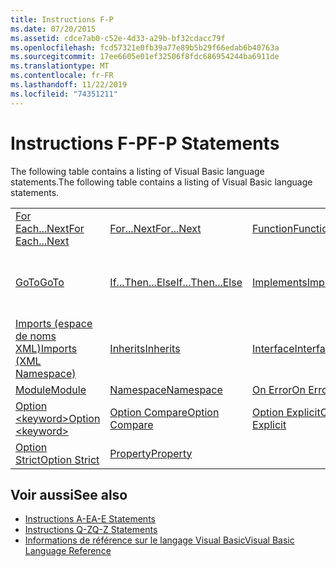 ```yaml
---
title: Instructions F-P
ms.date: 07/20/2015
ms.assetid: cdce7ab0-c52e-4d33-a29b-bf32cdacc79f
ms.openlocfilehash: fcd57321e0fb39a77e89b5b29f66edab6b40763a
ms.sourcegitcommit: 17ee6605e01ef32506f8fdc686954244ba6911de
ms.translationtype: MT
ms.contentlocale: fr-FR
ms.lasthandoff: 11/22/2019
ms.locfileid: "74351211"
---
```

# <a name="f-p-statements"></a><span data-ttu-id="ddc13-102">Instructions F-P</span><span class="sxs-lookup"><span data-stu-id="ddc13-102">F-P Statements</span></span>
<span data-ttu-id="ddc13-103">The following table contains a listing of Visual Basic language statements.</span><span class="sxs-lookup"><span data-stu-id="ddc13-103">The following table contains a listing of Visual Basic language statements.</span></span>  
  
|||||  
|---|---|---|---|  
|[<span data-ttu-id="ddc13-104">For Each...Next</span><span class="sxs-lookup"><span data-stu-id="ddc13-104">For Each...Next</span></span>](../../../visual-basic/language-reference/statements/for-each-next-statement.md)|[<span data-ttu-id="ddc13-105">For...Next</span><span class="sxs-lookup"><span data-stu-id="ddc13-105">For...Next</span></span>](../../../visual-basic/language-reference/statements/for-next-statement.md)|[<span data-ttu-id="ddc13-106">Function</span><span class="sxs-lookup"><span data-stu-id="ddc13-106">Function</span></span>](../../../visual-basic/language-reference/statements/function-statement.md)|[<span data-ttu-id="ddc13-107">Get</span><span class="sxs-lookup"><span data-stu-id="ddc13-107">Get</span></span>](../../../visual-basic/language-reference/statements/get-statement.md)|  
|[<span data-ttu-id="ddc13-108">GoTo</span><span class="sxs-lookup"><span data-stu-id="ddc13-108">GoTo</span></span>](../../../visual-basic/language-reference/statements/goto-statement.md)|[<span data-ttu-id="ddc13-109">If...Then...Else</span><span class="sxs-lookup"><span data-stu-id="ddc13-109">If...Then...Else</span></span>](../../../visual-basic/language-reference/statements/if-then-else-statement.md)|[<span data-ttu-id="ddc13-110">Implements</span><span class="sxs-lookup"><span data-stu-id="ddc13-110">Implements</span></span>](../../../visual-basic/language-reference/statements/implements-statement.md)|[<span data-ttu-id="ddc13-111">Imports (espace de noms et type .NET)</span><span class="sxs-lookup"><span data-stu-id="ddc13-111">Imports (.NET Namespace and Type)</span></span>](../../../visual-basic/language-reference/statements/imports-statement-net-namespace-and-type.md)|  
|[<span data-ttu-id="ddc13-112">Imports (espace de noms XML)</span><span class="sxs-lookup"><span data-stu-id="ddc13-112">Imports (XML Namespace)</span></span>](../../../visual-basic/language-reference/statements/imports-statement-xml-namespace.md)|[<span data-ttu-id="ddc13-113">Inherits</span><span class="sxs-lookup"><span data-stu-id="ddc13-113">Inherits</span></span>](../../../visual-basic/language-reference/statements/inherits-statement.md)|[<span data-ttu-id="ddc13-114">Interface</span><span class="sxs-lookup"><span data-stu-id="ddc13-114">Interface</span></span>](../../../visual-basic/language-reference/statements/interface-statement.md)|[<span data-ttu-id="ddc13-115">Mid</span><span class="sxs-lookup"><span data-stu-id="ddc13-115">Mid</span></span>](../../../visual-basic/language-reference/statements/mid-statement.md)|  
|[<span data-ttu-id="ddc13-116">Module</span><span class="sxs-lookup"><span data-stu-id="ddc13-116">Module</span></span>](../../../visual-basic/language-reference/statements/module-statement.md)|[<span data-ttu-id="ddc13-117">Namespace</span><span class="sxs-lookup"><span data-stu-id="ddc13-117">Namespace</span></span>](../../../visual-basic/language-reference/statements/namespace-statement.md)|[<span data-ttu-id="ddc13-118">On Error</span><span class="sxs-lookup"><span data-stu-id="ddc13-118">On Error</span></span>](../../../visual-basic/language-reference/statements/on-error-statement.md)|[<span data-ttu-id="ddc13-119">Operator</span><span class="sxs-lookup"><span data-stu-id="ddc13-119">Operator</span></span>](../../../visual-basic/language-reference/statements/operator-statement.md)|  
|[<span data-ttu-id="ddc13-120">Option \<keyword></span><span class="sxs-lookup"><span data-stu-id="ddc13-120">Option \<keyword></span></span>](../../../visual-basic/language-reference/statements/option-keyword-statement.md)|[<span data-ttu-id="ddc13-121">Option Compare</span><span class="sxs-lookup"><span data-stu-id="ddc13-121">Option Compare</span></span>](../../../visual-basic/language-reference/statements/option-compare-statement.md)|[<span data-ttu-id="ddc13-122">Option Explicit</span><span class="sxs-lookup"><span data-stu-id="ddc13-122">Option Explicit</span></span>](../../../visual-basic/language-reference/statements/option-explicit-statement.md)|[<span data-ttu-id="ddc13-123">Option Infer</span><span class="sxs-lookup"><span data-stu-id="ddc13-123">Option Infer</span></span>](../../../visual-basic/language-reference/statements/option-infer-statement.md)|  
|[<span data-ttu-id="ddc13-124">Option Strict</span><span class="sxs-lookup"><span data-stu-id="ddc13-124">Option Strict</span></span>](../../../visual-basic/language-reference/statements/option-strict-statement.md)|[<span data-ttu-id="ddc13-125">Property</span><span class="sxs-lookup"><span data-stu-id="ddc13-125">Property</span></span>](../../../visual-basic/language-reference/statements/property-statement.md)|||  
  
## <a name="see-also"></a><span data-ttu-id="ddc13-126">Voir aussi</span><span class="sxs-lookup"><span data-stu-id="ddc13-126">See also</span></span>

- [<span data-ttu-id="ddc13-127">Instructions A-E</span><span class="sxs-lookup"><span data-stu-id="ddc13-127">A-E Statements</span></span>](../../../visual-basic/language-reference/statements/a-e-statements.md)
- [<span data-ttu-id="ddc13-128">Instructions Q-Z</span><span class="sxs-lookup"><span data-stu-id="ddc13-128">Q-Z Statements</span></span>](../../../visual-basic/language-reference/statements/q-z-statements.md)
- [<span data-ttu-id="ddc13-129">Informations de référence sur le langage Visual Basic</span><span class="sxs-lookup"><span data-stu-id="ddc13-129">Visual Basic Language Reference</span></span>](../../../visual-basic/language-reference/index.md)
